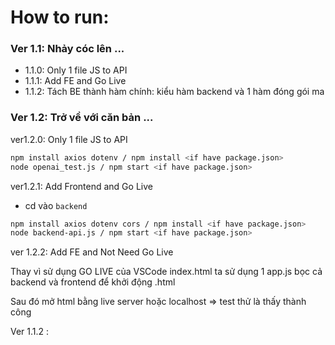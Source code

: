 # How to run: 

### Ver 1.1: Nhảy cóc lên  ...
- 1.1.0: Only 1 file JS to API
- 1.1.1: Add FE and Go Live
- 1.1.2: Tách BE thành hàm chính: kiểu hàm backend và 1 hàm đóng gói ma



### Ver 1.2: Trở về với căn bản ...

ver1.2.0: Only 1 file JS to API
```bash
npm install axios dotenv / npm install <if have package.json>
node openai_test.js / npm start <if have package.json>
```

ver1.2.1: Add Frontend and Go Live
- cd vào `backend`
```bash
npm install axios dotenv cors / npm install <if have package.json>
node backend-api.js / npm start <if have package.json>
```

ver 1.2.2: Add FE and Not Need Go Live 

Thay vì sử dụng GO LIVE của VSCode index.html 
ta sử dụng 1 app.js bọc cả backend và frontend để khởi động .html 



Sau đó mở html bằng live server hoặc localhost
=> test thử là thấy thành công 


Ver 1.1.2 : 



